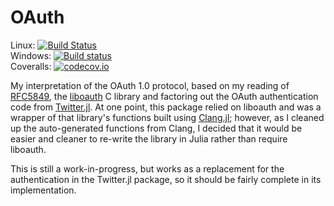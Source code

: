 # OAuth

Linux: [![Build Status](https://travis-ci.org/randyzwitch/OAuth.jl.svg?branch=master)](https://travis-ci.org/randyzwitch/OAuth.jl) <br>
Windows:
[![Build status](https://ci.appveyor.com/api/projects/status/lu2jwu1yh464bdm4/branch/master?svg=true)](https://ci.appveyor.com/project/randyzwitch/oauth-jl/branch/master)
<br>
Coveralls: [![codecov.io](https://codecov.io/github/randyzwitch/OAuth.jl/coverage.svg?branch=master)](https://codecov.io/github/randyzwitch/OAuth.jl?branch=master)

My interpretation of the OAuth 1.0 protocol, based on my reading of [RFC5849](https://tools.ietf.org/html/rfc5849), the [liboauth](http://liboauth.sourceforge.net/) C library and factoring out the OAuth authentication code from [Twitter.jl](https://github.com/randyzwitch/Twitter.jl). At one point, this package relied on liboauth and was a wrapper of that library's functions built using [Clang.jl](https://github.com/ihnorton/Clang.jl); however, as I cleaned up the auto-generated functions from Clang, I decided that it would be easier and cleaner to re-write the library in Julia rather than require liboauth.

This is still a work-in-progress, but works as a replacement for the authentication in the Twitter.jl package, so it should be fairly complete in its implementation.

